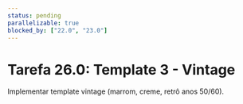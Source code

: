 ```yaml
---
status: pending
parallelizable: true
blocked_by: ["22.0", "23.0"]
---
```

# Tarefa 26.0: Template 3 - Vintage
Implementar template vintage (marrom, creme, retrô anos 50/60).
